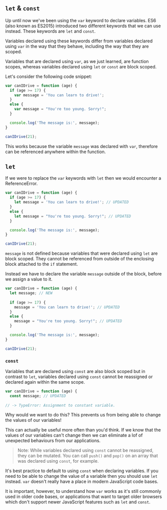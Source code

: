## `let` & `const`

Up until now we've been using the `var` keyword to declare variables. ES6 (also known as ES2015) introduced two different keywords that we can use instead. These keywords are `let` and `const`.

Variables declared using these keywords differ from variables declared using `var` in the way that they behave, including the way that they are scoped.

Variables that are declared using `var`, as we just learned, are function scopes, whereas variables declared using `let` or `const` are block scoped.

Let's consider the following code snippet:

```js
var canIDrive = function (age) {
  if (age >= 17) {
    var message = 'You can learn to drive!';
  }
  else {
    var message = "You're too young. Sorry!";
  }

  console.log('The message is:', message);
}

canIDrive(21);
```

This works because the variable `message` was declared with `var`, therefore can be referenced anywhere within the function.

## `let`

If we were to replace the `var` keywords with `let` then we would encounter a ReferenceError.

```js
var canIDrive = function (age) {
  if (age >= 17) {
    let message = 'You can learn to drive!'; // UPDATED
  }
  else {
    let message = "You're too young. Sorry!"; // UPDATED
  }

  console.log('The message is:', message);
}

canIDrive(21);
```

`message` is not defined because variables that were declared using `let` are block scoped. They cannot be referenced from outside of the enclosing block attached to the `if` statement.

Instead we have to declare the variable `message` outside of the block, before we assign a value to it.

```js
var canIDrive = function (age) {
  let message; // NEW
  
  if (age >= 17) {
    message = 'You can learn to drive!'; // UPDATED
  }
  else {
    message = "You're too young. Sorry!"; // UPDATED
  }

  console.log('The message is:', message);
}

canIDrive(21);
```

### `const`
Variables that are declared using `const` are also block scoped but in contrast to `let`, variables declared using `const` cannot be reassigned or declared again within the same scope.

```js
var canIDrive = function (age) {
  const message; // UPDATED
  
// -> TypeError: Assignment to constant variable.
```

Why would we want to do this? This prevents us from being able to change the values of our variables!

This can actually be useful more often than you'd think. If we  know that the values of our variables can't change then we can eliminate a lof of unexpected behaviours from our applications.

> Note: While variables declared using `const` cannot be reassigned, they can be mutated. You can call `push()` and `pop()` on an array that was declared using `const`, for example.

It's best practice to default to using `const` when declaring variables. If you need to be able to change the value of a variable then you should use `let` instead. `var` doesn't really have a place in modern JavaScript code bases.

It is important, however, to understand how `var` works as it's still commonly used in older code bases, or applications that want to target older browsers which don't support newer JavaScript features such as `let` and `const`.
